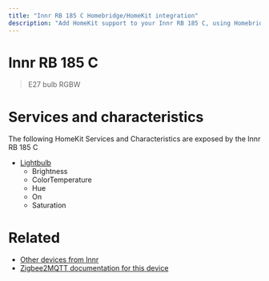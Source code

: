 ```yaml
---
title: "Innr RB 185 C Homebridge/HomeKit integration"
description: "Add HomeKit support to your Innr RB 185 C, using Homebridge, Zigbee2MQTT and homebridge-z2m."
---
```

<!---
This file has been GENERATED using src/docgen/docgen.ts
DO NOT EDIT THIS FILE MANUALLY!
-->
# Innr RB 185 C
> E27 bulb RGBW


# Services and characteristics
The following HomeKit Services and Characteristics are exposed by
the Innr RB 185 C

* [Lightbulb](../../light.md)
  * Brightness
  * ColorTemperature
  * Hue
  * On
  * Saturation


# Related
* [Other devices from Innr](../index.md#innr)
* [Zigbee2MQTT documentation for this device](https://www.zigbee2mqtt.io/devices/RB_185_C.html)